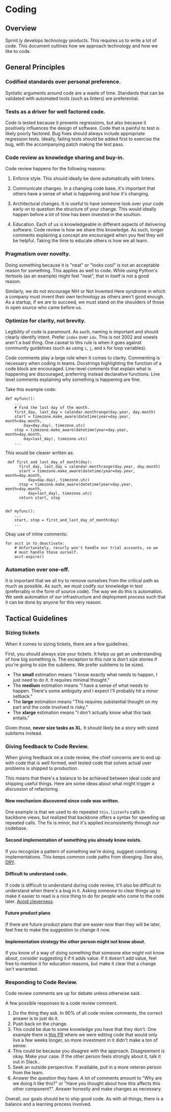 # Coding

## Overview

Sprint.ly develops technology products. This requires us to write a lot of code. This document outlines how we approach technology and how we like to code.

## General Principles

### Codified standards over personal preference.

Syntatic arguments around code are a waste of time. Standards that can be validated with automated tools (such as linters) are preferential.

### Tests as a driver for well factored code.

Code is tested because it prevents regressions, but also because it positively influences the design of software. Code that is painful to test is likely poorly factored. Bug fixes should always include appropriate regression tests. Ideally, failing tests should be added first to exercise the bug, with the accompanying patch making the test pass.

### Code review as knowledge sharing and buy-in.

Code review happens for the following reasons:

1. Enforce style. This should ideally be done automatically with linters.

2. Communicate changes. In a changing code base, it's important that others have a sense of what is happening and how it's changing.

3. Architectural changes. It is useful to have someone look over your code early on to question the structure of your change. This would ideally happen before a lot of time has been invested in the soultion.

4. Education. Each of us is knowledgeable in different aspects of delivering software. Code review is how we share this knowledge. As such, longer comments explaining a concept are encouraged when you feel they will be helpful. Taking the time to educate others is how we all learn.

### Pragmatism over novelty.

Doing something because it is "neat" or "looks cool" is not an acceptable reason for something. This applies as well to code. While using Python's itertools (as an example) might feel "neat", that in itself is not a good reason.

Similarly, we do not encourage NIH or Not Invented Here syndrome in which a company must invent their own technology as others aren't good enough. As a startup, if we are to succeed, we must stand on the shoulders of those in open source who came before us.

### Optimize for clarity, not brevity.

Legibility of code is paramount. As such, naming is important and should clearly identify intent. Prefer `index` over `idx`. This is not 2002 and vowels aren't a bad thing. One caveat to this rule is when it goes against community guidelines (such as using `i`, `j`, and `k` for loop variables).

Code comments play a large role when it comes to clarity. Commenting is necessary when coding in teams. Docstrings highlighting the function of a code block are encouraged. Line-level comments that explain what is happening are discouraged, preferring instead declarative functions. Line level comments explaining why something is happening are fine. 

Take this example code:


    def myfunc():
        ...
        # Find the last day of the month.
        first_day, last_day = calendar.monthrange(day.year, day.month)
        start = timezone.make_aware(datetime(year=day.year, month=day.month,
            day=day.day), timezone.utc)
        stop = timezone.make_aware(datetime(year=day.year, month=day.month,
            day=last_day), timezone.utc)
        ...


This would be clearer written as:

     def first_and_last_day_of_month(day):
          first_day, last_day = calendar.monthrange(day.year, day.month)
          start = timezone.make_aware(datetime(year=day.year, month=day.month,
              day=day.day), timezone.utc)
          stop = timezone.make_aware(datetime(year=day.year, month=day.month,
              day=last_day), timezone.utc)
          return start, stop


    def myfunc():
        ...
        start, stop = first_and_last_day_of_month(day)
        ...


Okay use of inline comments:

    for acct in to_deactivate:
        # Unfortunately, recurly won't handle our trial accounts, so we
        # must handle those ourself.
        acct.expire()

### Automation over one-off.

It is important that we all try to remove ourselves from the critical path as much as possible. As such, we must codify our knowledge in text (preferrably in the form of source code). The way we do this is automation. We seek automation of our infrastructure and deployment process such that it can be done by anyone for this very reason.

## Tactical Guidelines

### Sizing tickets

When it comes to sizing tickets, there are a few guidelines.

First, you should always size your tickets. It helps us get an understanding of how big something is. The exception to this rule is don't size stories if you're going to size the subitems. We prefer subitems to be sized.

- The **small** estimation means "I know exactly what needs to happen, I just need to do it. It requires minimal thought."
- The **medium** estimation means "I have a sense of what needs to happen. There's some ambiguity and I expect I'll probably hit a minor setback."
- The **large** estimation means "This requires substantial thought on my part and the code involved is risky."
- The **xlarge** estimation means "I don't actually know what this task entails."

Given those, **never size tasks as XL**. It should likely be a story with sized subitems instead.

### Giving feedback to Code Review.

When giving feedback on a code review, the chief concerns are to end up with
code that is well formed, well tested code that solves actual user problems is
shipped to production.

This means that there's a balance to be achieved between ideal code and
shipping useful things. Here are some ideas about what might trigger a
*discussion* of refactoring.

#### New mechanism discovered since code was written.

One example is that we used to do repeated `this.listenTo` calls in backbone
views, but realized that backbone offers a syntax for speeding up repeated
calls. The fix is minor, but it's applied inconsistently through our codebase.

#### Second implementation of something you already know exists.

If you recognize a pattern of something we're doing, suggest combining
implementations. This keeps common code paths from diverging. See also, [DRY](http://en.wikipedia.org/wiki/Don%27t_repeat_yourself).

#### Difficult to understand code.

If code is difficult to understand during code review, it'll also be difficult
to understand when there's a bug in it. Asking someone to clear things up to
make it easier to read is a nice thing to do for people who come to the code
later. [Avoid cleverness](https://github.com/sprintly/sprint.ly-culture/blob/master/Coding.mkd#pragmatism-over-novelty).

#### Future product plans

If there are future product plans that are easier now than they will be later,
feel free to make the suggestion to change it now.

#### Implementation strategy the other person might not know about.

If you know of a way of doing something that someone else might not know about,
consider suggesting it if it adds value. If it doesn't add value, feel free to
mention it for education reasons, but make it clear that a change isn't warranted.

### Responding to Code Review.

Code review comments are up for debate unless otherwise said.

A few possible responses to a code review comment.

1. Do the thing they ask. In 90% of all code review comments, the correct answer is to just do it.
2. Push back on the change.
  1. This could be due to some knowledge you have that they don't. One example there is [this PR](https://raw.githubusercontent.com/sprintly/sprint.ly-culture/master/_linked-to/time-limited-code.png) where we were editing code that would only live a few weeks longer, so more investment in it didn't make a ton of sense.
  2. This could be because you disagree with the approach. Disagreement is okay. Make your case. If the other person feels strongly about it, talk it out in Slack.. 
  3. Seek an outside perspective. If available, pull in a more veteran person from the team.
3. Answer the question they have. A lot of comments amount to "Why are we doing it like this?" or "Have you thought about how this affects this other component?". Answer honestly and make changes as necessary.

Overall, our goals should be to ship good code. As with all things, there is a
balance and a learning process involved.
